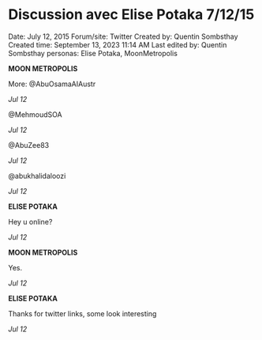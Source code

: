 # Discussion avec Elise Potaka 7/12/15

Date: July 12, 2015
Forum/site: Twitter
Created by: Quentin Sombsthay
Created time: September 13, 2023 11:14 AM
Last edited by: Quentin Sombsthay
personas: Elise Potaka, MoonMetropolis

**MOON METROPOLIS**

More: @AbuOsamaAIAustr

*Jul 12*

@MehmoudSOA

*Jul 12*

@AbuZee83

*Jul 12*

@abukhalidaloozi 

*Jul 12*

**ELISE POTAKA**

Hey u online?

*Jul 12*

**MOON METROPOLIS**

Yes.

*Jul 12*

**ELISE POTAKA**

Thanks for twitter links, some look interesting

*Jul 12*